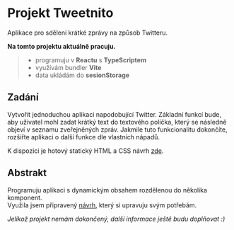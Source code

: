 # Projekt Tweetnito

Aplikace pro sdělení krátké zprávy na způsob Twitteru.

**Na tomto projektu aktuálně pracuju.**


>- programuju v **Reactu** s **TypeScriptem**
>- využívám bundler **Vite**
>- data ukládám do **sesionStorage**


## Zadání
Vytvořit jednoduchou aplikaci napodobující Twitter. Základní funkcí bude, aby uživatel mohl zadat krátký text do textového políčka, který se následně objeví v seznamu zveřejněných zpráv. Jakmile tuto funkcionalitu dokončíte, rozšiřte aplikaci o další funkce dle vlastních nápadů.

K dispozici je hotový statický HTML a CSS návrh [zde](https://github.com/Czechitas-podklady-WEB/cvrlikani-zadani).


## Abstrakt
Programuju aplikaci s dynamickým obsahem rozdělenou do několika komponent.  
Využila jsem připravený [návrh](https://github.com/Czechitas-podklady-WEB/cvrlikani-zadani), který si upravuju svým potřebám.

*Jelikož projekt nemám dokončený, další informace ještě budu doplňovat :)*